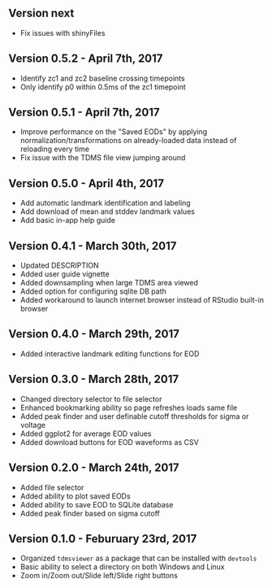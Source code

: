 ## Version next

- Fix issues with shinyFiles

## Version 0.5.2 - April 7th, 2017

- Identify zc1 and zc2 baseline crossing timepoints
- Only identify p0 within 0.5ms of the zc1 timepoint

## Version 0.5.1 - April 7th, 2017

- Improve performance on the "Saved EODs" by applying normalization/transformations on already-loaded data instead of reloading every time
- Fix issue with the TDMS file view jumping around

## Version 0.5.0 - April 4th, 2017

- Add automatic landmark identification and labeling
- Add download of mean and stddev landmark values
- Add basic in-app help guide

## Version 0.4.1 - March 30th, 2017

- Updated DESCRIPTION
- Added user guide vignette
- Added downsampling when large TDMS area viewed
- Added option for configuring sqlite DB path
- Added workaround to launch internet browser instead of RStudio built-in browser

## Version 0.4.0 - March 29th, 2017

- Added interactive landmark editing functions for EOD

## Version 0.3.0 - March 28th, 2017

- Changed directory selector to file selector
- Enhanced bookmarking ability so page refreshes loads same file
- Added peak finder and user definable cutoff thresholds for sigma or voltage
- Added ggplot2 for average EOD values
- Added download buttons for EOD waveforms as CSV

## Version 0.2.0 - March 24th, 2017

- Added file selector
- Added ability to plot saved EODs
- Added ability to save EOD to SQLite database
- Added peak finder based on sigma cutoff

## Version 0.1.0 - Feburuary 23rd, 2017

- Organized `tdmsviewer` as a package that can be installed with `devtools`
- Basic ability to select a directory on both Windows and Linux
- Zoom in/Zoom out/Slide left/Slide right buttons
